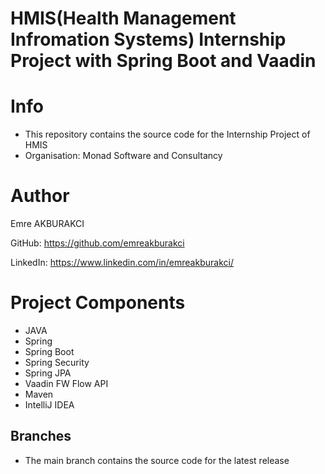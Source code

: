 # HMIS(Health Management Infromation Systems) Internship Project with Spring Boot and Vaadin
# Info
- This repository contains the source code for the Internship Project of HMIS
- Organisation: Monad Software and Consultancy
# Author
Emre AKBURAKCI

GitHub: https://github.com/emreakburakci

LinkedIn: https://www.linkedin.com/in/emreakburakci/

# Project Components
- JAVA
- Spring
- Spring Boot
- Spring Security
- Spring JPA
- Vaadin FW Flow API
- Maven
- IntelliJ IDEA
## Branches

- The main branch contains the source code for the latest release
